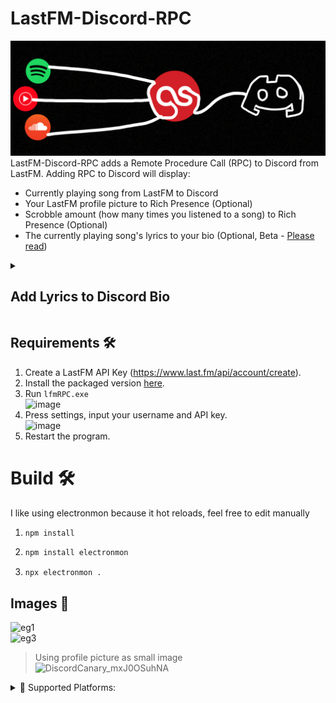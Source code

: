 # LastFM-Discord-RPC
![logo](assets/logo.png)<br />
LastFM-Discord-RPC adds a Remote Procedure Call (RPC) to Discord from LastFM.
Adding RPC to Discord will display:<br />
* Currently playing song from LastFM to Discord
* Your LastFM profile picture to Rich Presence (Optional)
* Scrobble amount (how many times you listened to a song) to Rich Presence (Optional)
* The currently playing song's lyrics to your bio (Optional, Beta -  [Please read](#lyrics))


<details>
<summary><a name="lyrics"></a><H2>Add Lyrics to Discord Bio</H2></summary>
To add Lyrics:

1. Go to Discord (https://discord.com/) and select **Login**. 
2. Enter your Email or phone number and password.
3. After logging in, select the Gear Icon (**User Settings**) on the lower-left corner of Discord.
4. Go to **User Settings > Profiles > About Me**.
5. Right-click in the About Me text-box and select **Inspect**
6. A panel opens in your browser:<br/>
     * For Microsoft Edge, select Network Icon.<br/>
     * For Google Chrome and FireFox, select Network tab.</br>
8. Edit your bio and select **Save Changes**.
9. A event called "Profile" should now be in the network section, right click it and copy as cCurl (Bash) 
10. Paste it into https://curlconverter.com/python/ 
11. Open lyricsBoy.py and paste the output of curlconverter into the cookies and headers section

</details>
   
## Requirements 🛠️
1. Create a LastFM API Key (https://www.last.fm/api/account/create).
2. Install the packaged version [here](https://github.com/chubbyyb/LastFM-Discord-RPC/releases/tag/v0.2).
3. Run ```lfmRPC.exe```<br />
           ![image](https://github.com/chubbyyb/LastFM-Discord-RPC/assets/79348344/b574a340-135f-44d0-93e8-a9b014021057)
4. Press settings, input your username and API key.<br />
           ![image](https://github.com/chubbyyb/LastFM-Discord-RPC/assets/79348344/fc20e5f6-0d4a-4447-8ce6-78b12e319517)
6. Restart the program.

# Build 🛠️
I like using electronmon because it hot reloads, feel free to edit manually
1. ```bash
   npm install
   ```
2. ```bash
   npm install electronmon
   ```
3. ```
   npx electronmon .
   ```
   
 
## Images 🎵
![eg1](assets/eg1.png)<br />
![eg3](assets/eg3.png)<br />
> Using profile picture as small image<br />
![DiscordCanary_mxJ0OSuhNA](https://github.com/chubbyyb/LastFM-Discord-RPC/assets/79348344/e65be998-42d9-4132-a630-f587ed5f0b64)<br />





<details>
<summary>💽 Supported Platforms:</summary>
<ul>
<li>Anything that scrobbles to LastFM is supported</li>
<li>This extension scrobbles most of the major streaming platforms: https://chrome.google.com/webstore/detail/web-scrobbler/hhinaapppaileiechjoiifaancjggfjm</li>
</ul>
</details>
